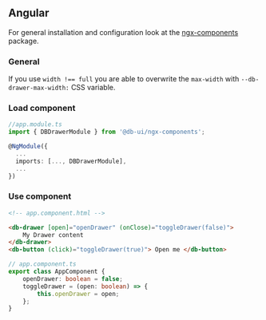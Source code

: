## Angular

For general installation and configuration look at the [ngx-components](https://www.npmjs.com/package/@db-ui/ngx-components) package.

### General

If you use `width !== full` you are able to overwrite the `max-width` with `--db-drawer-max-width:` CSS variable.

### Load component

```ts app.module.ts
//app.module.ts
import { DBDrawerModule } from '@db-ui/ngx-components';

@NgModule({
  ...
  imports: [..., DBDrawerModule],
  ...
})

```

### Use component

```html app.component.html
<!-- app.component.html -->

<db-drawer [open]="openDrawer" (onClose)="toggleDrawer(false)">
	My Drawer content
</db-drawer>
<db-button (click)="toggleDrawer(true)"> Open me </db-button>
```

```ts app.component.ts
// app.component.ts
export class AppComponent {
	openDrawer: boolean = false;
	toggleDrawer = (open: boolean) => {
		this.openDrawer = open;
	};
}
```
